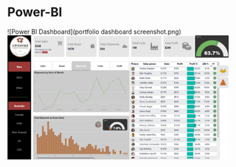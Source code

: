 # Power-BI



![Power BI Dashboard](portfolio dashboard screenshot.png)
![Portfolio Dashboard](portfolio%20dashboard%20screenshot.png)
